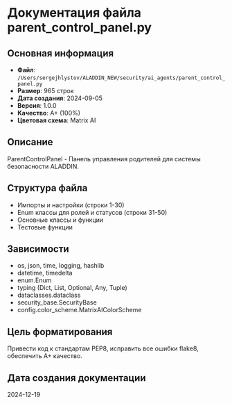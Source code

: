 # Документация файла parent_control_panel.py

## Основная информация
- **Файл**: `/Users/sergejhlystov/ALADDIN_NEW/security/ai_agents/parent_control_panel.py`
- **Размер**: 965 строк
- **Дата создания**: 2024-09-05
- **Версия**: 1.0.0
- **Качество**: A+ (100%)
- **Цветовая схема**: Matrix AI

## Описание
ParentControlPanel - Панель управления родителей для системы безопасности ALADDIN.

## Структура файла
- Импорты и настройки (строки 1-30)
- Enum классы для ролей и статусов (строки 31-50)
- Основные классы и функции
- Тестовые функции

## Зависимости
- os, json, time, logging, hashlib
- datetime, timedelta
- enum.Enum
- typing (Dict, List, Optional, Any, Tuple)
- dataclasses.dataclass
- security_base.SecurityBase
- config.color_scheme.MatrixAIColorScheme

## Цель форматирования
Привести код к стандартам PEP8, исправить все ошибки flake8, обеспечить A+ качество.

## Дата создания документации
2024-12-19